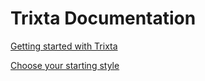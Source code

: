 # Trixta Documentation

[Getting started with Trixta](Trixta%20Documentation/Getting%20started%20with%20Trixta.md)

[Choose your starting style](Trixta%20Documentation/Choose%20your%20starting%20style.md)